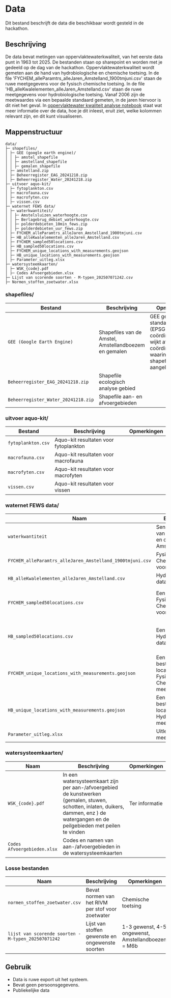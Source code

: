 # Data 
Dit bestand beschrijft de data die beschikbaar wordt gesteld in de hackathon.

## Beschrijving

De data bevat metingen van oppervlaktewaterkwaliteit, van het eerste data punt in 1963 tot 2025. De bestanden staan op sharepoint en worden met je gedeeld op de dag van de hackathon. Oppervlaktewaterkwaliteit wordt gemeten aan de hand van hydrobiologische en chemische toetsing. In de file 'FYCHEM_alleParamtrs_alleJaren_Amstelland_1900tmjuni.csv' staan de ruwe meetgegevens voor de fysisch chemische toetsing. In de file 'HB_alleKwalelementen_alleJaren_Amstelland.csv' staan de ruwe meetgegevens voor hydrobiologische toetsing. Vanaf 2006 zijn de meetwaardes via een bepaalde standaard gemeten, in de jaren hiervoor is dit niet het geval. In [oppervlaktewater kwaliteit analyse notebook](./tutorials/Analyseren%20oppervlaktewater%20kwaliteit.ipynb) staat wat meer informatie over de data, hoe je dit inleest, eruit ziet, welke kolommen relevant zijn, en dit kunt visualiseren.

## Mappenstructuur

```plaintext
data/
├─ shapefiles/
│ ├─ GEE (google earth engine)/
│ │ ├─ amstel_shapefile
│ │ ├─ amstelland_shapefile
│ │ ├─ gemalen_shapefile
│ ├─ amstelland.zip
│ ├─ Beheerregister_EAG_20241218.zip
│ ├─ Beheerregister_Water_20241218.zip
├─ uitvoer aquo-kit/
│ ├─ fytoplankton.csv
│ ├─ macrofauna.csv
│ ├─ macrofyten.csv
│ ├─ vissen.csv
├─ waternet FEWS data/
│ ├─ waterkwantiteit/
│ │ ├─ Amstelsluizen_waterhoogte.csv
│ │ ├─ Berlagebrug_debiet_waterhoogte.csv
│ │ ├─ polderdebieten_10min_fews.zip
│ │ ├─ polderdebieten_uur_fews.zip
│ ├─ FYCHEM_alleParamtrs_alleJaren_Amstelland_1900tmjuni.csv
│ ├─ HB_alleKwalelementen_alleJaren_Amstelland.csv
│ ├─ FYCHEM_sampled50locations.csv
│ ├─ HB_sampled50locations.csv
│ ├─ FYCHEM_unique_locations_with_measurements.geojson
│ ├─ HB_unique_locations_with_measurements.geojson
│ ├─ Parameter_uitleg.xlsx
├─ watersysteemkaarten/
│ ├─ WSK_{code}.pdf
│ ├─ Codes Afvoergebieden.xlsx
├─ Lijst van scorende soorten - M-typen_202507071242.csv
├─ Normen_stoffen_zoetwater.xlsx
```

### shapefiles/

| Bestand | Beschrijving | Opmerkingen |
|---------|---------------|--------------|
| `GEE (Google Earth Engine)` | Shapefiles van de Amstel, Amstellandboezem en gemalen  | GEE gebruikt standaard WGS84 (EPSG:4326) coördinaten, dit wijkt af van de coördinatenstelsels waarin de shapefiles zijn aangeleverd |
| `Beheerregister_EAG_20241218.zip` | Shapefile ecologisch analyse gebied |  |
| `Beheerregister_Water_20241218.zip` | Shapefile aan- en afvoergebieden | |

### uitvoer aquo-kit/

| Bestand | Beschrijving | Opmerkingen |
|---------|---------------|--------------|
| `fytoplankton.csv` | Aquo-kit resultaten voor fytoplankton |  |
| `macrofauna.csv` | Aquo-kit resultaten voor macrofauna | |
| `macrofyten.csv` | Aquo-kit resultaten voor macrofyten | |
| `vissen.csv` | Aquo-kit resultaten voor vissen | |

### waternet FEWS data/

| Naam | Beschrijving | Opmerkingen |
|------|---------------|--------------|
| `waterkwantiteit` | Sensor waardes van waterhoogte en debieten in de Amstellandboezem |  
| `FYCHEM_alleParamtrs_alleJaren_Amstelland_1900tmjuni.csv` | Fysische Chemische data voor alle jaren | Meetwaardes |
| `HB_alleKwalelementen_alleJaren_Amstelland.csv` | Hydrobiologische data voor alle jaren | Meetwaardes |
| `FYCHEM_sampled50locations.csv` | Een subset van de Fysische Chemische data voor alle jaren | Voor de hackathon kan je al kijken hoe de data eruit ziet |
| `HB_sampled50locations.csv` | Een subset van de Hydrobiologische data voor alle jaren | Voor de hackathon kan je al kijken hoe de data eruit ziet |
| `FYCHEM_unique_locations_with_measurements.geojson` | Een geojson bestand met de locaties van de Fysische Chemische meetpunten | Om het makkelijk op een kaart te plotten |
| `HB_unique_locations_with_measurements.geojson` | Een geojson bestand met de locaties van de Hydrobiologische meetpunten | Om het makkelijk op een kaart te plotten |
| `Parameter_uitleg.xlsx` | Uitleg parameter meetwaardes | |

### watersysteemkaarten/ 

| Naam | Beschrijving | Opmerkingen |
|------|---------------|--------------|
| `WSK_{code}.pdf` | In een watersysteemkaart zijn per aan-/afvoergebied de kunstwerken (gemalen, stuwen, schotten, inlaten, duikers, dammen, enz ) de watergangen en de peilgebieden met peilen te vinden | Ter informatie |
| `Codes Afvoergebieden.xlsx` | Codes en namen van aan-/afvoergebieden in de watersysteemkaarten |  |

### Losse bestanden
| Naam | Beschrijving | Opmerkingen |
|------|---------------|--------------|
| `normen_stoffen_zoetwater.csv` | Bevat normen van het RIVM per stof voor zoetwater | Chemische toetsing |
| `lijst van scorende soorten - M-typen_202507071242` | Lijst van stoffen gewenste en ongewenste soorten | 1-3 gewenst, 4-5 ongewenst, Amstellandboezem = M6b |

## Gebruik

- Data is ruwe export uit het systeem.
- Bevat geen persoonsgegevens.
- Publiekelijke data
